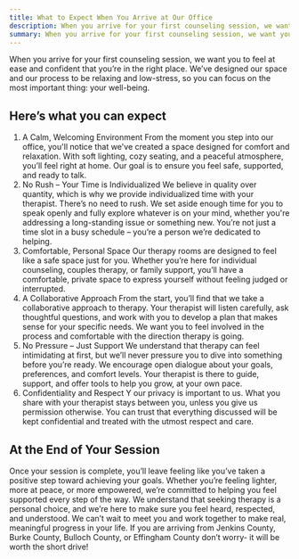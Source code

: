 ```yaml
---
title: What to Expect When You Arrive at Our Office
description: When you arrive for your first counseling session, we want you to feel at ease and confident that you’re in the right place. 
summary: When you arrive for your first counseling session, we want you to feel at ease and confident that you’re in the right place. 
---
```


When you arrive for your first counseling session, we want you to feel at ease and confident that you’re in the right place. We’ve designed our space and our process to be relaxing and low-stress, so you can focus on the most important thing: your well-being.

## Here’s what you can expect

1. A Calm, Welcoming Environment
    From the moment you step into our office, you'll notice that we've created a space designed for comfort and relaxation. With soft lighting, cozy seating, and a peaceful atmosphere, you’ll feel right at home. Our goal is to ensure you feel safe, supported, and ready to talk.
2. No Rush – Your Time is Individualized
    We believe in quality over quantity, which is why we provide individualized time with your therapist. There’s no need to rush. We set aside enough time for you to speak openly and fully explore whatever is on your mind, whether you're addressing a long-standing issue or something new. You’re not just a time slot in a busy schedule – you’re a person we’re dedicated to helping.
3. Comfortable, Personal Space
    Our therapy rooms are designed to feel like a safe space just for you. Whether you’re here for individual counseling, couples therapy, or family support, you’ll have a comfortable, private space to express yourself without feeling judged or interrupted.
4. A Collaborative Approach
    From the start, you’ll find that we take a collaborative approach to therapy. Your therapist will listen carefully, ask thoughtful questions, and work with you to develop a plan that makes sense for your specific needs. We want you to feel involved in the process and comfortable with the direction therapy is going.
5. No Pressure – Just Support
    We understand that therapy can feel intimidating at first, but we’ll never pressure you to dive into something before you’re ready. We encourage open dialogue about your goals, preferences, and comfort levels. Your therapist is there to guide, support, and offer tools to help you grow, at your own pace.
6. Confidentiality and Respect
Y   our privacy is important to us. What you share with your therapist stays between you, unless you give us permission otherwise. You can trust that everything discussed will be kept confidential and treated with the utmost respect and care.

## At the End of Your Session

Once your session is complete, you’ll leave feeling like you’ve taken a positive step toward achieving your goals. Whether you’re feeling lighter, more at peace, or more empowered, we’re committed to helping you feel supported every step of the way.
We understand that seeking therapy is a personal choice, and we’re here to make sure you feel heard, respected, and understood.
We can’t wait to meet you and work together to make real, meaningful progress in your life. If you are arriving from Jenkins County, Burke County, Bulloch County, or Effingham County don’t worry- it will be worth the short drive!
